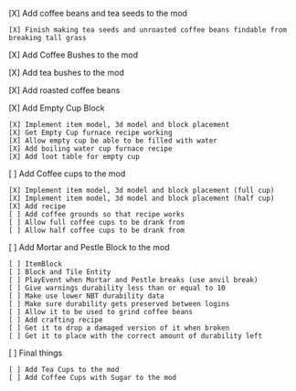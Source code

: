 [X] Add coffee beans and tea seeds to the mod
    
    [X] Finish making tea seeds and unroasted coffee beans findable from breaking tall grass

[X] Add Coffee Bushes to the mod

[X] Add tea bushes to the mod

[X] Add roasted coffee beans

[X] Add Empty Cup Block

    [X] Implement item model, 3d model and block placement
    [X] Get Empty Cup furnace recipe working
    [X] Allow empty cup be able to be filled with water
    [X] Add boiling water cup furnace recipe
    [X] Add loot table for empty cup    
 
[ ] Add Coffee cups to the mod

    [X] Implement item model, 3d model and block placement (full cup)
    [X] Implement item model, 3d model and block placement (half cup)
    [X] Add recipe
    [ ] Add coffee grounds so that recipe works
    [ ] Allow full coffee cups to be drank from
    [ ] Allow half coffee cups to be drank from

[ ] Add Mortar and Pestle Block to the mod

    [ ] ItemBlock
    [ ] Block and Tile Entity
    [ ] PlayEvent when Mortar and Pestle breaks (use anvil break)
    [ ] Give warnings durability less than or equal to 10
    [ ] Make use lower NBT durability data
    [ ] Make sure durability gets preserved between logins
    [ ] Allow it to be used to grind coffee beans
    [ ] Add crafting recipe
    [ ] Get it to drop a damaged version of it when broken
    [ ] Get it to place with the correct amount of durability left

[ ] Final things
    
    [ ] Add Tea Cups to the mod
    [ ] Add Coffee Cups with Sugar to the mod